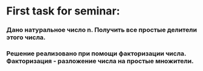 # First task for seminar:
### Дано натуральное число n. Получить все простые делители этого числа.
### Решение реализовано при помощи факторизации числа. Факторизация - разложение числа на простые множители.
